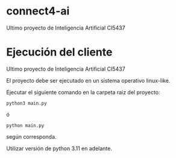 # connect4-ai
Ultimo proyecto de Inteligencia Artificial CI5437

# Ejecución del cliente
Ultimo proyecto de Inteligencia Artificial CI5437

El proyecto debe ser ejecutado en un sistema operativo linux-like.

Ejecutar el siguiente comando en la carpeta raiz del proyecto:

```
python3 main.py
```
ó
```
python main.py
```
según corresponda.

Utilizar versión de python 3.11 en adelante.
